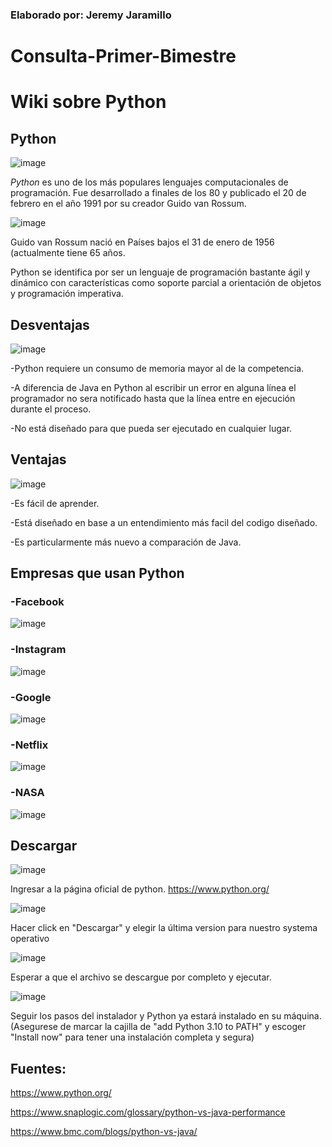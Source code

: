 ### Elaborado por: Jeremy Jaramillo

# Consulta-Primer-Bimestre
# Wiki sobre Python

## Python
![image](https://user-images.githubusercontent.com/92813781/144784295-c7a5950c-39d0-4572-90b1-3e43a60e21d4.png)

*Python* es uno de los más populares lenguajes computacionales de programación.
Fue desarrollado a finales de los 80 y publicado el 20 de febrero en el año 1991 por su creador Guido van Rossum.


![image](https://user-images.githubusercontent.com/92813781/144784326-cb0e23e1-f8fa-4bb5-9d4f-624faac86e51.png)

Guido van Rossum
nació en Países bajos el 31 de enero de 1956 (actualmente tiene 65 años.


Python se identifica por ser un lenguaje de programación bastante ágil y dinámico con características como soporte parcial a orientación de objetos y programación imperativa.

## Desventajas
![image](https://user-images.githubusercontent.com/92813781/144785154-3fec760f-e8cd-426a-8240-bc4773b76df6.png)


-Python requiere un consumo de memoria mayor al de la competencia.

-A diferencia de Java en Python al escribir un error en alguna línea el programador no sera notificado hasta que la línea entre en ejecución durante el proceso.

-No está diseñado para que pueda ser ejecutado en cualquier lugar.

## Ventajas
![image](https://user-images.githubusercontent.com/92813781/144785200-ca427e4e-d34a-4be7-af40-b59c4884fa2a.png)


-Es fácil de aprender.

-Está diseñado en base a un entendimiento más facil del codigo diseñado.

-Es particularmente más nuevo a comparación de Java.



## Empresas que usan Python

### -Facebook
![image](https://user-images.githubusercontent.com/92813781/144786460-297f7707-6f90-4969-8c02-6626e509097b.png)

### -Instagram
![image](https://user-images.githubusercontent.com/92813781/144785431-ea588215-c42f-4eba-99d5-d669d64acbb7.png)

### -Google
![image](https://user-images.githubusercontent.com/92813781/144785508-1be20615-f874-4fbc-8382-3c7b66a639d5.png)

### -Netflix
![image](https://user-images.githubusercontent.com/92813781/144785580-892f8c59-7476-4fcb-965f-19e1f4cde5cf.png)

### -NASA
![image](https://user-images.githubusercontent.com/92813781/144785623-82265bfc-f565-4b8c-84a4-0c8fc9203eca.png)



## Descargar

![image](https://user-images.githubusercontent.com/92813781/144785723-2f6403d6-adb8-4a72-b12d-17f49025b8db.png)

Ingresar a la página oficial de python. https://www.python.org/


![image](https://user-images.githubusercontent.com/92813781/144785799-ea274972-857e-4a3c-8523-c64853ea7c4a.png)

Hacer click en "Descargar" y elegir la última version para nuestro systema operativo


![image](https://user-images.githubusercontent.com/92813781/144786006-293f0d9d-e96d-47ce-b559-294e1c816fef.png)

Esperar a que el archivo se descargue por completo y ejecutar.


![image](https://user-images.githubusercontent.com/92813781/144786029-06c3e078-f5ed-4fca-ae56-140326cdabd9.png)

Seguir los pasos del instalador y Python ya estará instalado en su máquina. (Asegurese de marcar la cajilla de "add Python 3.10 to PATH" y escoger "Install now"
para tener una instalación completa y segura)



## Fuentes:
https://www.python.org/

https://www.snaplogic.com/glossary/python-vs-java-performance

https://www.bmc.com/blogs/python-vs-java/
